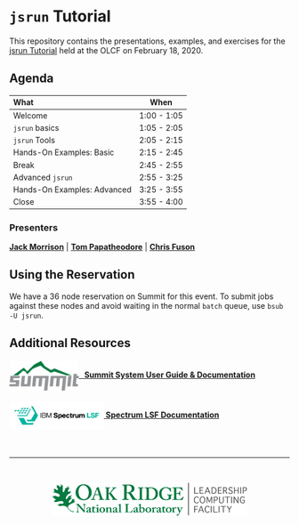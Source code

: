 # `jsrun` Tutorial 

This repository contains the presentations, examples, and exercises for the [jsrun Tutorial](https://www.olcf.ornl.gov/calendar/jsrun-tutorial/) held at the OLCF on February 18, 2020.

## Agenda

|                         What                         |      When     |
|:-----------------------------------------------------|:-------------:|
| Welcome                                              |  1:00 - 1:05  |
| `jsrun` basics                                       |  1:05 - 2:05  |
| `jsrun` Tools                                        |  2:05 - 2:15  |
| Hands-On Examples: Basic                             |  2:15 - 2:45  |
| Break                                                |  2:45 - 2:55  |
| Advanced `jsrun`                                     |  2:55 - 3:25  |
| Hands-On Examples: Advanced                          |  3:25 - 3:55  |
| Close                                                |  3:55 - 4:00  |

### Presenters
[**Jack Morrison**](https://www.olcf.ornl.gov/directory/staff-member/jack-morrison/) |
[**Tom Papatheodore**](https://www.olcf.ornl.gov/directory/staff-member/tom-papatheodore/) |
[**Chris Fuson**](https://www.olcf.ornl.gov/directory/staff-member/chris-fuson/)

## Using the Reservation

We have a 36 node reservation on Summit for this event. To submit jobs against these nodes and avoid waiting in the normal `batch` queue, use `bsub -U jsrun`. 

## Additional Resources

#### [<img src="./images/SUMMIT_LOGO_OFFICIAL_2017.png" width="125" valign="middle" alt="Summit"/> &nbsp; Summit System User Guide & Documentation](https://docs.olcf.ornl.gov/systems/summit_user_guide.html)

#### [<img src="./images/ibm-spectrum-lsf.png" width="170" valign="middle" alt="Summit"/>   Spectrum LSF Documentation](https://www.ibm.com/support/knowledgecenter/en/SSWRJV_10.1.0/lsf_welcome/lsf_welcome.html)




<br>
<hr>
<br>
<p align="center">
  <a href="https://www.olcf.ornl.gov/"><img src="./images/olcf_logo.png" width="350" alt="Oak Ridge Leadership Computing Facility"></a>
</p>
